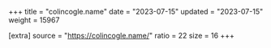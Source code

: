 +++
title = "colincogle.name"
date = "2023-07-15"
updated = "2023-07-15"
weight = 15967

[extra]
source = "https://colincogle.name/"
ratio = 22
size = 16
+++
